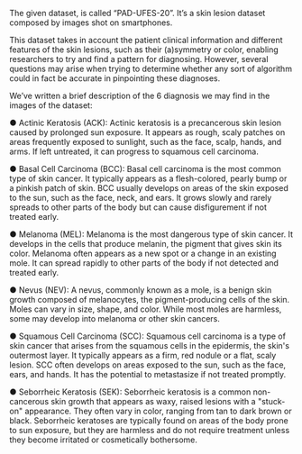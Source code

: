 The given dataset, is called “PAD-UFES-20”. It’s a skin lesion dataset composed by images shot on smartphones.

This dataset takes in account the patient clinical information and different features of the skin lesions, such as their (a)symmetry or color, enabling researchers to try and find a pattern for diagnosing. However, several questions may arise when trying to determine whether any sort of algorithm could in fact be accurate in pinpointing these diagnoses. 

We’ve written a brief description of the 6 diagnosis we may find in the images of the dataset:
  
  ● Actinic Keratosis (ACK): Actinic keratosis is a precancerous skin lesion caused by
  prolonged sun exposure. It appears as rough, scaly patches on areas frequently
  exposed to sunlight, such as the face, scalp, hands, and arms. If left untreated, it
  can progress to squamous cell carcinoma.
  
  ● Basal Cell Carcinoma (BCC): Basal cell carcinoma is the most common type of
  skin cancer. It typically appears as a flesh-colored, pearly bump or a pinkish patch
  of skin. BCC usually develops on areas of the skin exposed to the sun, such as the
  face, neck, and ears. It grows slowly and rarely spreads to other parts of the body
  but can cause disfigurement if not treated early.
  
  ● Melanoma (MEL): Melanoma is the most dangerous type of skin cancer. It
  develops in the cells that produce melanin, the pigment that gives skin its color.
  Melanoma often appears as a new spot or a change in an existing mole. It can
  spread rapidly to other parts of the body if not detected and treated early.
  
  ● Nevus (NEV): A nevus, commonly known as a mole, is a benign skin growth
  composed of melanocytes, the pigment-producing cells of the skin. Moles can vary
  in size, shape, and color. While most moles are harmless, some may develop into
  melanoma or other skin cancers.
  
  ● Squamous Cell Carcinoma (SCC): Squamous cell carcinoma is a type of skin
  cancer that arises from the squamous cells in the epidermis, the skin's outermost
  layer. It typically appears as a firm, red nodule or a flat, scaly lesion. SCC often
  develops on areas exposed to the sun, such as the face, ears, and hands. It has
  the potential to metastasize if not treated promptly.
  
  ● Seborrheic Keratosis (SEK): Seborrheic keratosis is a common non-cancerous
  skin growth that appears as waxy, raised lesions with a "stuck-on" appearance.
  They often vary in color, ranging from tan to dark brown or black. Seborrheic
  keratoses are typically found on areas of the body prone to sun exposure, but they
  are harmless and do not require treatment unless they become irritated or
  cosmetically bothersome.
